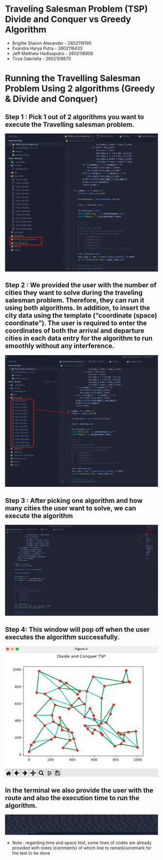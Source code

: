 # Traveling Salesman Problem (TSP) Divide and Conquer vs  Greedy Algorithm
*  Brigitte Sharon Alexander - 2602119190
* Evandra Harya Putra - 2602118433
* Jeff Matthew Hadisaputro - 2602118906
* Tirza Gabriella - 2602109870

# Running the Travelling Salesman Problem Using 2 algorithms (Greedy & Divide and Conquer)

## Step 1 : Pick 1 out of 2 algorithms you want to execute the Travelling salesman problem.
![alt text](images/image3.png)

## Step 2 : We provided the user with the number of cities they want to solve during the traveling salesman problem. Therefore, they can run it using both algorithms. In addition, to insert the city data using the template (“coordinate (space) coordinate”). The user is required to enter the coordinates of both the arrival and departure cities in each data entry for the algorithm to run smoothly without any interference. 
![alt text](images/image5.png)

## Step 3 : After picking one algorithm and how many cities the user want to solve, we can execute the algorithm
![alt text](images/image1.png)

## Step 4: This window will pop off when the user executes the algorithm successfully. 
![alt text](images/image4.png)

## In the terminal we also provide the user with the route and also the execution time to run the algorithm.
![alt text](images/image2.png)

* Note : regarding time and space test, some lines of codes are already provided with notes (comments) of which line to remark/unremark for the test to be done
